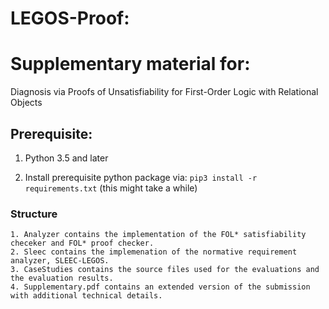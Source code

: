 # LEGOS-Proof:
# Supplementary material for:
Diagnosis via Proofs of Unsatisfiability for First-Order Logic with Relational Objects
## Prerequisite:
1. Python 3.5 and later

2. Install prerequisite python package via: `pip3 install -r requirements.txt` (this might take a while)



###  Structure
    1. Analyzer contains the implementation of the FOL* satisfiability checeker and FOL* proof checker. 
    2. Sleec contains the implemenation of the normative requirement analyzer, SLEEC-LEGOS.
    3. CaseStudies contains the source files used for the evaluations and the evaluation results.
    4. Supplementary.pdf contains an extended version of the submission with additional technical details.
